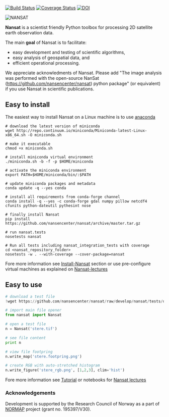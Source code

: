 [![Build Status](https://travis-ci.org/nansencenter/nansat.svg?branch=master)](https://travis-ci.org/nansencenter/nansat)
[![Coverage Status](https://coveralls.io/repos/nansencenter/nansat/badge.svg?branch=master)](https://coveralls.io/r/nansencenter/nansat)
[![DOI](https://zenodo.org/badge/DOI/10.5281/zenodo.59998.svg)](https://doi.org/10.5281/zenodo.59998)

![NANSAT](http://nansencenter.github.io/nansat/images/nansat_logo.png)

**Nansat** is a scientist friendly Python toolbox for processing 2D satellite earth observation data.

The main **goal** of Nansat is to facilitate:

* easy development and testing of scientific algorithms,
* easy analysis of geospatial data, and
* efficient operational processing.

We appreciate acknowledments of Nansat. Please add "The image analysis was performed with
the open-source NanSat (https://github.com/nansencenter/nansat) python package" (or equivalent)
if you use Nansat in scientific publications.

## Easy to install
The easiest way to install Nansat on a Linux machine is to use [anaconda](http://docs.continuum.io/anaconda/index)
```
# download the latest version of miniconda
wget http://repo.continuum.io/miniconda/Miniconda-latest-Linux-x86_64.sh -O miniconda.sh

# make it executable
chmod +x miniconda.sh

# install miniconda virtual environment
./miniconda.sh -b -f -p $HOME/miniconda

# activate the miniconda environment
export PATH=$HOME/miniconda/bin/:$PATH

# update miniconda packages and metadata
conda update -q --yes conda

# install all requirements from conda-forge channel
conda install -q --yes -c conda-forge gdal numpy pillow netcdf4 cfunits python-dateutil pythesint nose

# finally install Nansat
pip install https://github.com/nansencenter/nansat/archive/master.tar.gz

# run nansat.tests
nosetests nansat

# Run all tests including nansat_integration_tests with coverage
cd <nansat_repository_folder>
nosetests -w . --with-coverage --cover-package=nansat
```

Fore more information see [Install-Nansat](https://github.com/nansencenter/nansat/wiki/Install-Nansat) section or
use pre-configure virtual machines as explained on [Nansat-lectures](https://github.com/nansencenter/nansat-lectures)

## Easy to use
```Python
# download a test file
!wget https://github.com/nansencenter/nansat/raw/develop/nansat/tests/data/stere.tif

# import main file opener
from nansat import Nansat

# open a test file
n = Nansat('stere.tif')

# see file content
print n

# view file footpring
n.write_map('stere.footpring.png')

# create RGB with auto-stretched histogram
n.write_figure('stere_rgb.png', [1,2,3], clim='hist')
```
Fore more information see [Tutorial](https://github.com/nansencenter/nansat/wiki/Tutorial) or notebooks for [Nansat lectures](https://github.com/nansencenter/nansat-lectures/tree/master/notebooks)

### Acknowledgements
Development is supported by the Research Council of Norway as a part of [NORMAP](https://normap.nersc.no/) project (grant no. 195397/V30).
